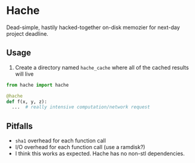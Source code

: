 # Hache

Dead-simple, hastily hacked-together on-disk memozier for next-day project deadline.

## Usage

1. Create a directory named `hache_cache` where all of the cached results will live

```python
from hache import hache

@hache
def f(x, y, z):
  ...  # really intensive computation/network request

```

## Pitfalls
* `sha1` overhead for each function call
* I/O overhead for each function call (use a ramdisk?)
* I think this works as expected.
Hache has no non-stl dependencies.
